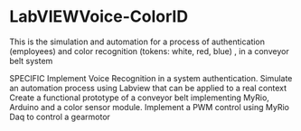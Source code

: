 # LabVIEWVoice-ColorID
This is the simulation and automation for a process of authentication (employees) and color recognition (tokens: white, red, blue) , in a conveyor belt system


SPECIFIC
Implement Voice Recognition in a  system authentication.
Simulate an automation process using Labview that can be applied to a real context
Create a functional prototype of a  conveyor belt implementing MyRio, Arduino and a color sensor module.
Implement a PWM control using MyRio Daq to control a gearmotor
